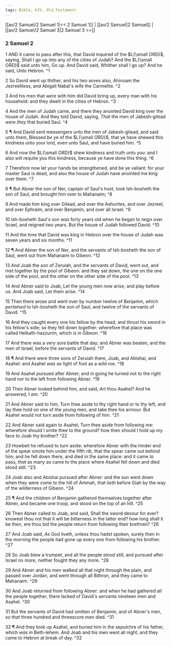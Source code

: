 ```yaml
---
tags: Bible, KJV, Old_Testament
---
```


[[av/2 Samuel/2 Samuel 1|<< 2 Samuel 1]] | [[av/2 Samuel|2 Samuel]] | [[av/2 Samuel/2 Samuel 3|2 Samuel 3 >>]]

### 2 Samuel 2

1 AND it came to pass after this, that David inquired of the $L{\small ORD}$, saying, Shall I go up into any of the cities of Judah? And the $L{\small ORD}$ said unto him, Go up. And David said, Whither shall I go up? And he said, Unto Hebron. ^1

2 So David went up thither, and his two wives also, Ahinoam the Jezreelitess, and Abigail Nabal's wife the Carmelite. ^2

3 And his men that _were_ with him did David bring up, every man with his household: and they dwelt in the cities of Hebron. ^3

4 And the men of Judah came, and there they anointed David king over the house of Judah. And they told David, saying, _That_ the men of Jabesh-gilead _were_ _they_ that buried Saul. ^4

5 ¶ And David sent messengers unto the men of Jabesh-gilead, and said unto them, Blessed _be_ ye of the $L{\small ORD}$, that ye have shewed this kindness unto your lord, _even_ unto Saul, and have buried him. ^5

6 And now the $L{\small ORD}$ shew kindness and truth unto you: and I also will requite you this kindness, because ye have done this thing. ^6

7 Therefore now let your hands be strengthened, and be ye valiant: for your master Saul is dead, and also the house of Judah have anointed me king over them. ^7

8 ¶ But Abner the son of Ner, captain of Saul's host, took Ish-bosheth the son of Saul, and brought him over to Mahanaim; ^8

9 And made him king over Gilead, and over the Ashurites, and over Jezreel, and over Ephraim, and over Benjamin, and over all Israel. ^9

10 Ish-bosheth Saul's son _was_ forty years old when he began to reign over Israel, and reigned two years. But the house of Judah followed David. ^10

11 And the time that David was king in Hebron over the house of Judah was seven years and six months. ^11

12 ¶ And Abner the son of Ner, and the servants of Ish-bosheth the son of Saul, went out from Mahanaim to Gibeon. ^12

13 And Joab the son of Zeruiah, and the servants of David, went out, and met together by the pool of Gibeon: and they sat down, the one on the one side of the pool, and the other on the other side of the pool. ^13

14 And Abner said to Joab, Let the young men now arise, and play before us. And Joab said, Let them arise. ^14

15 Then there arose and went over by number twelve of Benjamin, which _pertained_ to Ish-bosheth the son of Saul, and twelve of the servants of David. ^15

16 And they caught every one his fellow by the head, and _thrust_ his sword in his fellow's side; so they fell down together: wherefore that place was called Helkath-hazzurim, which _is_ in Gibeon. ^16

17 And there was a very sore battle that day; and Abner was beaten, and the men of Israel, before the servants of David. ^17

18 ¶ And there were three sons of Zeruiah there, Joab, and Abishai, and Asahel: and Asahel _was_ _as_ light of foot as a wild roe. ^18

19 And Asahel pursued after Abner; and in going he turned not to the right hand nor to the left from following Abner. ^19

20 Then Abner looked behind him, and said, _Art_ thou Asahel? And he answered, I _am_. ^20

21 And Abner said to him, Turn thee aside to thy right hand or to thy left, and lay thee hold on one of the young men, and take thee his armour. But Asahel would not turn aside from following of him. ^21

22 And Abner said again to Asahel, Turn thee aside from following me: wherefore should I smite thee to the ground? how then should I hold up my face to Joab thy brother? ^22

23 Howbeit he refused to turn aside: wherefore Abner with the hinder end of the spear smote him under the fifth _rib_, that the spear came out behind him; and he fell down there, and died in the same place: and it came to pass, _that_ as many as came to the place where Asahel fell down and died stood still. ^23

24 Joab also and Abishai pursued after Abner: and the sun went down when they were come to the hill of Ammah, that _lieth_ before Giah by the way of the wilderness of Gibeon. ^24

25 ¶ And the children of Benjamin gathered themselves together after Abner, and became one troop, and stood on the top of an hill. ^25

26 Then Abner called to Joab, and said, Shall the sword devour for ever? knowest thou not that it will be bitterness in the latter end? how long shall it be then, ere thou bid the people return from following their brethren? ^26

27 And Joab said, _As_ God liveth, unless thou hadst spoken, surely then in the morning the people had gone up every one from following his brother. ^27

28 So Joab blew a trumpet, and all the people stood still, and pursued after Israel no more, neither fought they any more. ^28

29 And Abner and his men walked all that night through the plain, and passed over Jordan, and went through all Bithron, and they came to Mahanaim. ^29

30 And Joab returned from following Abner: and when he had gathered all the people together, there lacked of David's servants nineteen men and Asahel. ^30

31 But the servants of David had smitten of Benjamin, and of Abner's men, _so_ _that_ three hundred and threescore men died. ^31

32 ¶ And they took up Asahel, and buried him in the sepulchre of his father, which _was_ _in_ Beth-lehem. And Joab and his men went all night, and they came to Hebron at break of day. ^32
